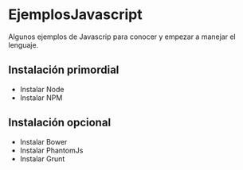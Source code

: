 # EjemplosJavascript
Algunos ejemplos de Javascrip para conocer y empezar a manejar el lenguaje.

## Instalación primordial
* Instalar Node
* Instalar NPM

## Instalación opcional
* Instalar Bower
* Instalar PhantomJs
* Instalar Grunt